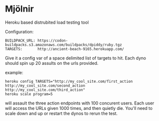Mjölnir
=======

Heroku based distrubited load testing tool

Configuration:

    BUILDPACK_URL: https://codon-buildpacks.s3.amazonaws.com/buildpacks/dpiddy/ruby.tgz
    TARGETS:       http://ancient-beach-9165.herokuapp.com/

Give it a config var of a space delimited list of targets to hit. Each dyno should spin up 20 assults on the urls provided.

example:

    heroku config TARGETS="http://my_cool_site.com/first_action http://my_cool_site.com/second_action http://my_cool_site.com/third_action"
    heroku scale program=5


will assault the three action endpoints with 100 concurent users. Each user will access the URLs given 1000 times, and then quietly die. You'll need to scale down and up or restart the dynos to rerun the test.



